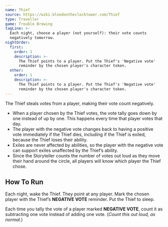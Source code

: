 ```yaml
---
name: Thief
source: https://wiki.bloodontheclocktower.com/Thief
type: Traveller
game: Trouble Brewing
tagLine: >-
  Each night, choose a player (not yourself): their vote counts
  negatively tomorrow.
nightOrder:
  first:
    order: 1
    description: >-
      The Thief points to a player. Put the Thief's 'Negative vote'
      reminder by the chosen player's character token.
  other:
    order: 1
    description: >-
      The Thief points to a player. Put the Thief's 'Negative vote'
      reminder by the chosen player's character token.
---
```


The Thief steals votes from a player, making their vote count
negatively.

- When a player chosen by the Thief votes, the vote tally goes down by
  one instead of up by one. This happens every time that player votes
  that day.
- The player with the negative vote changes back to having a positive
  vote immediately if the Thief dies, including if the Thief is exiled,
  because the Thief loses their ability.
- Exiles are never affected by abilities, so the player with the
  negative vote can support exiles unaffected by the Thief’s ability.
- Since the Storyteller counts the number of votes out loud as they move
  their hand around the circle, all players will know which player the
  Thief chose.

## How To Run

Each night, wake the Thief. They point at any player. Mark the chosen
player with the Thief’s **NEGATIVE VOTE** reminder. Put the Thief to
sleep.

Each time you tally the vote of a player marked **NEGATIVE VOTE**, count
it as subtracting one vote instead of adding one vote. (_Count this out
loud, as normal._)
